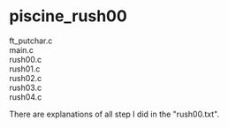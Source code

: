 # piscine_rush00

ft_putchar.c\
main.c\
rush00.c\
rush01.c\
rush02.c\
rush03.c\
rush04.c

There are explanations of all step I did in the "rush00.txt".
